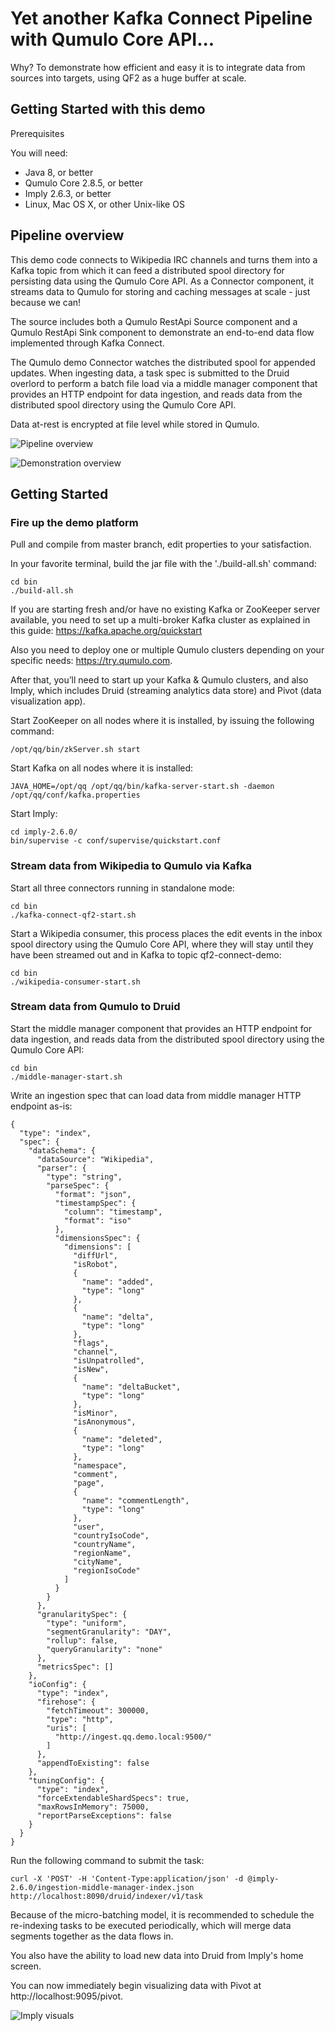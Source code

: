# Yet another Kafka Connect Pipeline with Qumulo Core API...

Why? To demonstrate how efficient and easy it is to integrate data from sources into targets, using QF2 as a huge buffer at scale.

## Getting Started with this demo

Prerequisites

You will need:

* Java 8, or better
* Qumulo Core 2.8.5, or better
* Imply 2.6.3, or better
* Linux, Mac OS X, or other Unix-like OS


## Pipeline overview

This demo code connects to Wikipedia IRC channels and turns them into a Kafka topic from which it can feed a distributed spool directory for persisting data using the Qumulo Core API. As a Connector component, it streams data to Qumulo for storing and caching messages at scale - just because we can!  


The source includes both a Qumulo RestApi Source component and a Qumulo RestApi Sink component to demonstrate an end-to-end data flow implemented through Kafka Connect.

The Qumulo demo Connector watches the distributed spool for appended updates. When ingesting data, a task spec is submitted to the Druid overlord to perform a batch file load via a middle manager component that provides an HTTP endpoint for data ingestion, and reads data from the distributed spool directory using the Qumulo Core API.

Data at-rest is encrypted at file level while stored in Qumulo.

![Pipeline overview](http://gitlab.demo.local/root/qumulo-kafka-connect-demo/raw/master/doc/pipeline-overview.png)

![Demonstration overview](http://gitlab.demo.local/root/qumulo-kafka-connect-demo/raw/master/doc/demo-overview.png)


## Getting Started

### Fire up the demo platform

Pull and compile from master branch, edit properties to your satisfaction.

In your favorite terminal, build the jar file with the './build-all.sh' command:

```
cd bin
./build-all.sh
```

If you are starting fresh and/or have no existing Kafka or ZooKeeper server available, you need to set up a multi-broker Kafka cluster as explained in this guide: https://kafka.apache.org/quickstart

Also you need to deploy one or multiple Qumulo clusters depending on your specific needs: https://try.qumulo.com.

After that, you’ll need to start up your Kafka & Qumulo clusters, and also Imply, which includes Druid (streaming analytics data store) and Pivot (data visualization app).

Start ZooKeeper on all nodes where it is installed, by issuing the following command:

```
/opt/qq/bin/zkServer.sh start 
```

Start Kafka on all nodes where it is installed:

```
JAVA_HOME=/opt/qq /opt/qq/bin/kafka-server-start.sh -daemon /opt/qq/conf/kafka.properties
```

Start Imply:

```
cd imply-2.6.0/
bin/supervise -c conf/supervise/quickstart.conf
```
 
### Stream data from Wikipedia to Qumulo via Kafka

Start all three connectors running in standalone mode:

```
cd bin
./kafka-connect-qf2-start.sh
```

Start a Wikipedia consumer, this process places the edit events in the inbox spool directory using the Qumulo Core API, where they will stay until they have been streamed out and in Kafka to topic qf2-connect-demo:

```
cd bin
./wikipedia-consumer-start.sh
```

### Stream data from Qumulo to Druid

Start the middle manager component that provides an HTTP endpoint for data ingestion, and reads data from the distributed spool directory using the Qumulo Core API:

```
cd bin
./middle-manager-start.sh
```

Write an ingestion spec that can load data from middle manager HTTP endpoint as-is: 

```
{
  "type": "index",
  "spec": {
    "dataSchema": {
      "dataSource": "Wikipedia",
      "parser": {
        "type": "string",
        "parseSpec": {
          "format": "json",
          "timestampSpec": {
            "column": "timestamp",
            "format": "iso"
          },
          "dimensionsSpec": {
            "dimensions": [
              "diffUrl",
              "isRobot",
              {
                "name": "added",
                "type": "long"
              },
              {
                "name": "delta",
                "type": "long"
              },
              "flags",
              "channel",
              "isUnpatrolled",
              "isNew",
              {
                "name": "deltaBucket",
                "type": "long"
              },
              "isMinor",
              "isAnonymous",
              {
                "name": "deleted",
                "type": "long"
              },
              "namespace",
              "comment",
              "page",
              {
                "name": "commentLength",
                "type": "long"
              },
              "user",
              "countryIsoCode",
              "countryName",
              "regionName",
              "cityName",
              "regionIsoCode"
            ]
          }
        }
      },
      "granularitySpec": {
        "type": "uniform",
        "segmentGranularity": "DAY",
        "rollup": false,
        "queryGranularity": "none"
      },
      "metricsSpec": []
    },
    "ioConfig": {
      "type": "index",
      "firehose": {
        "fetchTimeout": 300000,
        "type": "http",
        "uris": [
          "http://ingest.qq.demo.local:9500/"
        ]
      },
      "appendToExisting": false
    },
    "tuningConfig": {
      "type": "index",
      "forceExtendableShardSpecs": true,
      "maxRowsInMemory": 75000,
      "reportParseExceptions": false
    }
  }
}
```

Run the following command to submit the task:

```
curl -X 'POST' -H 'Content-Type:application/json' -d @imply-2.6.0/ingestion-middle-manager-index.json http://localhost:8090/druid/indexer/v1/task
```

Because of the micro-batching model, it is recommended to schedule the re-indexing tasks to be executed periodically, which will merge data segments together as the data flows in. 

You also have the ability to load new data into Druid from Imply's home screen. 

You can now immediately begin visualizing data with Pivot at http://localhost:9095/pivot.

![Imply visuals](http://gitlab.demo.local/root/qumulo-kafka-connect-demo/raw/master/doc/imply-visuals-small.png)

